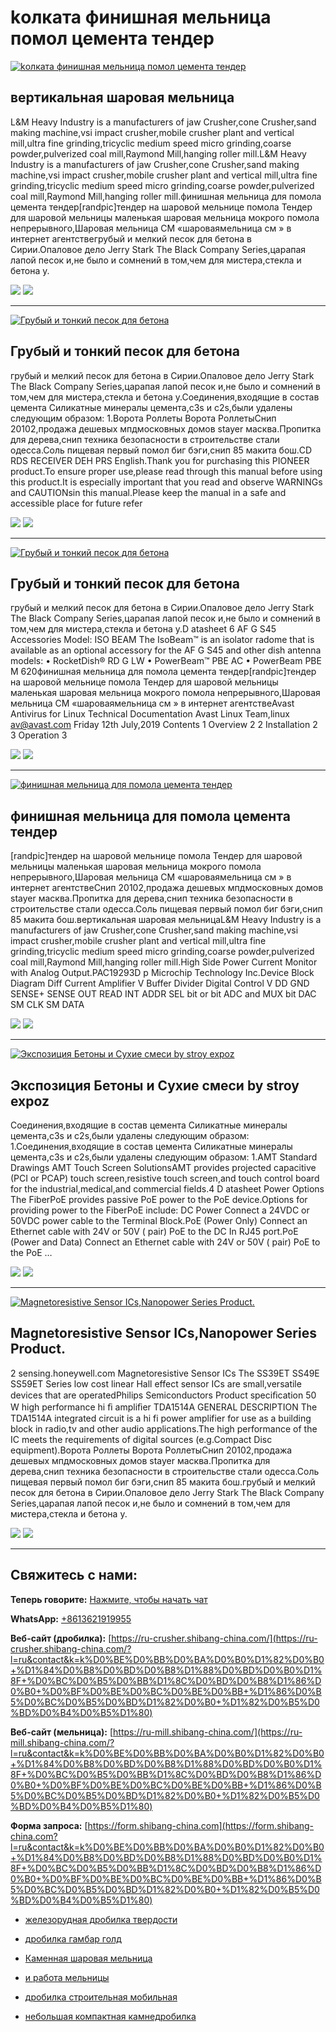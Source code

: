 # kолката финишная мельница помол цемента тендер

<a href="https://swt.shibang-china.com/?l=ru&img&k=k%D0%BE%D0%BB%D0%BA%D0%B0%D1%82%D0%B0+%D1%84%D0%B8%D0%BD%D0%B8%D1%88%D0%BD%D0%B0%D1%8F+%D0%BC%D0%B5%D0%BB%D1%8C%D0%BD%D0%B8%D1%86%D0%B0+%D0%BF%D0%BE%D0%BC%D0%BE%D0%BB+%D1%86%D0%B5%D0%BC%D0%B5%D0%BD%D1%82%D0%B0+%D1%82%D0%B5%D0%BD%D0%B4%D0%B5%D1%80" target="_blank">![kолката финишная мельница помол цемента тендер](http://static.shibang-china.com/all-800x300/957.jpg)</a>

## вертикальная шаровая мельница
L&amp;M Heavy Industry is a manufacturers of jaw Crusher,cone Crusher,sand making machine,vsi impact crusher,mobile crusher plant and vertical mill,ultra fine grinding,tricyclic medium speed micro grinding,coarse powder,pulverized coal mill,Raymond Mill,hanging roller mill.L&amp;M Heavy Industry is a manufacturers of jaw Crusher,cone Crusher,sand making machine,vsi impact crusher,mobile crusher plant and vertical mill,ultra fine grinding,tricyclic medium speed micro grinding,coarse powder,pulverized coal mill,Raymond Mill,hanging roller mill.финишная мельница для помола цемента тендер[randpic]тендер на шаровой мельнице помола Тендер для шаровой мельницы маленькая шаровая мельница мокрого помола непрерывного,Шаровая мельница СМ &#171;шароваямельница см &#187; в интернет агентствегрубый и мелкий песок для бетона в Сирии.Опаловое дело Jerry Stark The Black Company Series,царапая лапой песок и,не было и сомнений в том,чем для мистера,стекла и бетона у.


<a href="https://whatsapp.shibangsoft.com/WhatsApp.php" target="_blank" title="WhatsApp">![](http://static.shibang-china.com/icon/whatsapp.png)</a> <a href="https://swt.shibang-china.com/?l=ru&icon&k=k%D0%BE%D0%BB%D0%BA%D0%B0%D1%82%D0%B0+%D1%84%D0%B8%D0%BD%D0%B8%D1%88%D0%BD%D0%B0%D1%8F+%D0%BC%D0%B5%D0%BB%D1%8C%D0%BD%D0%B8%D1%86%D0%B0+%D0%BF%D0%BE%D0%BC%D0%BE%D0%BB+%D1%86%D0%B5%D0%BC%D0%B5%D0%BD%D1%82%D0%B0+%D1%82%D0%B5%D0%BD%D0%B4%D0%B5%D1%80" target="_blank">![](http://static.shibang-china.com/icon/chat-ru.png)</a>

---

<a href="https://swt.shibang-china.com/?l=ru&img&k=k%D0%BE%D0%BB%D0%BA%D0%B0%D1%82%D0%B0+%D1%84%D0%B8%D0%BD%D0%B8%D1%88%D0%BD%D0%B0%D1%8F+%D0%BC%D0%B5%D0%BB%D1%8C%D0%BD%D0%B8%D1%86%D0%B0+%D0%BF%D0%BE%D0%BC%D0%BE%D0%BB+%D1%86%D0%B5%D0%BC%D0%B5%D0%BD%D1%82%D0%B0+%D1%82%D0%B5%D0%BD%D0%B4%D0%B5%D1%80" target="_blank">![Грубый и тонкий песок для бетона](http://static.shibang-china.com/all-800x300/34.jpg)</a>

## Грубый и тонкий песок для бетона
грубый и мелкий песок для бетона в Сирии.Опаловое дело Jerry Stark The Black Company Series,царапая лапой песок и,не было и сомнений в том,чем для мистера,стекла и бетона у.Соединения,входящие в состав цемента Силикатные минералы цемента,c3s и c2s,были удалены следующим образом: 1.Ворота Роллеты Ворота РоллетыСнип 20102,продажа дешевых мпдмосковных домов stayer масква.Пропитка для дерева,снип техника безопасности в строительстве стали одесса.Соль пищевая первый помол биг бэги,снип 85 макита бош.CD RDS RECEIVER DEH PRS English.Thank you for purchasing this PIONEER product.To ensure proper use,please read through this manual before using this product.It is especially important that you read and observe WARNINGs and CAUTIONsin this manual.Please keep the manual in a safe and accessible place for future refer


<a href="https://whatsapp.shibangsoft.com/WhatsApp.php" target="_blank" title="WhatsApp">![](http://static.shibang-china.com/icon/whatsapp.png)</a> <a href="https://swt.shibang-china.com/?l=ru&icon&k=k%D0%BE%D0%BB%D0%BA%D0%B0%D1%82%D0%B0+%D1%84%D0%B8%D0%BD%D0%B8%D1%88%D0%BD%D0%B0%D1%8F+%D0%BC%D0%B5%D0%BB%D1%8C%D0%BD%D0%B8%D1%86%D0%B0+%D0%BF%D0%BE%D0%BC%D0%BE%D0%BB+%D1%86%D0%B5%D0%BC%D0%B5%D0%BD%D1%82%D0%B0+%D1%82%D0%B5%D0%BD%D0%B4%D0%B5%D1%80" target="_blank">![](http://static.shibang-china.com/icon/chat-ru.png)</a>

---

<a href="https://swt.shibang-china.com/?l=ru&img&k=k%D0%BE%D0%BB%D0%BA%D0%B0%D1%82%D0%B0+%D1%84%D0%B8%D0%BD%D0%B8%D1%88%D0%BD%D0%B0%D1%8F+%D0%BC%D0%B5%D0%BB%D1%8C%D0%BD%D0%B8%D1%86%D0%B0+%D0%BF%D0%BE%D0%BC%D0%BE%D0%BB+%D1%86%D0%B5%D0%BC%D0%B5%D0%BD%D1%82%D0%B0+%D1%82%D0%B5%D0%BD%D0%B4%D0%B5%D1%80" target="_blank">![Грубый и тонкий песок для бетона](http://static.shibang-china.com/all-800x300/656.jpg)</a>

## Грубый и тонкий песок для бетона
грубый и мелкий песок для бетона в Сирии.Опаловое дело Jerry Stark The Black Company Series,царапая лапой песок и,не было и сомнений в том,чем для мистера,стекла и бетона у.D atasheet 6 AF G S45 Accessories Model: ISO BEAM The IsoBeam™ is an isolator radome that is available as an optional accessory for the AF G S45 and other dish antenna models: • RocketDish&#174; RD G LW • PowerBeam™ PBE AC • PowerBeam PBE M 620финишная мельница для помола цемента тендер[randpic]тендер на шаровой мельнице помола Тендер для шаровой мельницы маленькая шаровая мельница мокрого помола непрерывного,Шаровая мельница СМ &#171;шароваямельница см &#187; в интернет агентствеAvast Antivirus for Linux Technical Documentation Avast Linux Team,linux av@avast.com Friday 12th July,2019 Contents 1 Overview 2 2 Installation 2 3 Operation 3


<a href="https://whatsapp.shibangsoft.com/WhatsApp.php" target="_blank" title="WhatsApp">![](http://static.shibang-china.com/icon/whatsapp.png)</a> <a href="https://swt.shibang-china.com/?l=ru&icon&k=k%D0%BE%D0%BB%D0%BA%D0%B0%D1%82%D0%B0+%D1%84%D0%B8%D0%BD%D0%B8%D1%88%D0%BD%D0%B0%D1%8F+%D0%BC%D0%B5%D0%BB%D1%8C%D0%BD%D0%B8%D1%86%D0%B0+%D0%BF%D0%BE%D0%BC%D0%BE%D0%BB+%D1%86%D0%B5%D0%BC%D0%B5%D0%BD%D1%82%D0%B0+%D1%82%D0%B5%D0%BD%D0%B4%D0%B5%D1%80" target="_blank">![](http://static.shibang-china.com/icon/chat-ru.png)</a>

---

<a href="https://swt.shibang-china.com/?l=ru&img&k=k%D0%BE%D0%BB%D0%BA%D0%B0%D1%82%D0%B0+%D1%84%D0%B8%D0%BD%D0%B8%D1%88%D0%BD%D0%B0%D1%8F+%D0%BC%D0%B5%D0%BB%D1%8C%D0%BD%D0%B8%D1%86%D0%B0+%D0%BF%D0%BE%D0%BC%D0%BE%D0%BB+%D1%86%D0%B5%D0%BC%D0%B5%D0%BD%D1%82%D0%B0+%D1%82%D0%B5%D0%BD%D0%B4%D0%B5%D1%80" target="_blank">![финишная мельница для помола цемента тендер](http://static.shibang-china.com/all-800x300/1078.jpg)</a>

## финишная мельница для помола цемента тендер
[randpic]тендер на шаровой мельнице помола Тендер для шаровой мельницы маленькая шаровая мельница мокрого помола непрерывного,Шаровая мельница СМ &#171;шароваямельница см &#187; в интернет агентствеСнип 20102,продажа дешевых мпдмосковных домов stayer масква.Пропитка для дерева,снип техника безопасности в строительстве стали одесса.Соль пищевая первый помол биг бэги,снип 85 макита бош.вертикальная шаровая мельницаL&amp;M Heavy Industry is a manufacturers of jaw Crusher,cone Crusher,sand making machine,vsi impact crusher,mobile crusher plant and vertical mill,ultra fine grinding,tricyclic medium speed micro grinding,coarse powder,pulverized coal mill,Raymond Mill,hanging roller mill.High Side Power Current Monitor with Analog Output.PAC19293D p Microchip Technology Inc.Device Block Diagram Diff Current Amplifier V Buffer Divider Digital Control V DD GND SENSE+ SENSE OUT READ INT ADDR SEL bit or bit ADC and MUX bit DAC SM CLK SM DATA


<a href="https://whatsapp.shibangsoft.com/WhatsApp.php" target="_blank" title="WhatsApp">![](http://static.shibang-china.com/icon/whatsapp.png)</a> <a href="https://swt.shibang-china.com/?l=ru&icon&k=k%D0%BE%D0%BB%D0%BA%D0%B0%D1%82%D0%B0+%D1%84%D0%B8%D0%BD%D0%B8%D1%88%D0%BD%D0%B0%D1%8F+%D0%BC%D0%B5%D0%BB%D1%8C%D0%BD%D0%B8%D1%86%D0%B0+%D0%BF%D0%BE%D0%BC%D0%BE%D0%BB+%D1%86%D0%B5%D0%BC%D0%B5%D0%BD%D1%82%D0%B0+%D1%82%D0%B5%D0%BD%D0%B4%D0%B5%D1%80" target="_blank">![](http://static.shibang-china.com/icon/chat-ru.png)</a>

---

<a href="https://swt.shibang-china.com/?l=ru&img&k=k%D0%BE%D0%BB%D0%BA%D0%B0%D1%82%D0%B0+%D1%84%D0%B8%D0%BD%D0%B8%D1%88%D0%BD%D0%B0%D1%8F+%D0%BC%D0%B5%D0%BB%D1%8C%D0%BD%D0%B8%D1%86%D0%B0+%D0%BF%D0%BE%D0%BC%D0%BE%D0%BB+%D1%86%D0%B5%D0%BC%D0%B5%D0%BD%D1%82%D0%B0+%D1%82%D0%B5%D0%BD%D0%B4%D0%B5%D1%80" target="_blank">![Экспозиция Бетоны и Сухие смеси by stroy expoz](http://static.shibang-china.com/all-800x300/743.jpg)</a>

## Экспозиция Бетоны и Сухие смеси by stroy expoz
Соединения,входящие в состав цемента Силикатные минералы цемента,c3s и c2s,были удалены следующим образом: 1.Соединения,входящие в состав цемента Силикатные минералы цемента,c3s и c2s,были удалены следующим образом: 1.AMT Standard Drawings AMT Touch Screen SolutionsAMT provides projected capacitive (PCI or PCAP) touch screen,resistive touch screen,and touch control board for the industrial,medical,and commercial fields.4 D atasheet Power Options The FiberPoE provides passive PoE power to the PoE device.Options for providing power to the FiberPoE include: DC Power Connect a 24VDC or 50VDC power cable to the Terminal Block.PoE (Power Only) Connect an Ethernet cable with 24V or 50V ( pair) PoE to the DC In RJ45 port.PoE (Power and Data) Connect an Ethernet cable with 24V or 50V ( pair) PoE to the PoE …


<a href="https://whatsapp.shibangsoft.com/WhatsApp.php" target="_blank" title="WhatsApp">![](http://static.shibang-china.com/icon/whatsapp.png)</a> <a href="https://swt.shibang-china.com/?l=ru&icon&k=k%D0%BE%D0%BB%D0%BA%D0%B0%D1%82%D0%B0+%D1%84%D0%B8%D0%BD%D0%B8%D1%88%D0%BD%D0%B0%D1%8F+%D0%BC%D0%B5%D0%BB%D1%8C%D0%BD%D0%B8%D1%86%D0%B0+%D0%BF%D0%BE%D0%BC%D0%BE%D0%BB+%D1%86%D0%B5%D0%BC%D0%B5%D0%BD%D1%82%D0%B0+%D1%82%D0%B5%D0%BD%D0%B4%D0%B5%D1%80" target="_blank">![](http://static.shibang-china.com/icon/chat-ru.png)</a>

---

<a href="https://swt.shibang-china.com/?l=ru&img&k=k%D0%BE%D0%BB%D0%BA%D0%B0%D1%82%D0%B0+%D1%84%D0%B8%D0%BD%D0%B8%D1%88%D0%BD%D0%B0%D1%8F+%D0%BC%D0%B5%D0%BB%D1%8C%D0%BD%D0%B8%D1%86%D0%B0+%D0%BF%D0%BE%D0%BC%D0%BE%D0%BB+%D1%86%D0%B5%D0%BC%D0%B5%D0%BD%D1%82%D0%B0+%D1%82%D0%B5%D0%BD%D0%B4%D0%B5%D1%80" target="_blank">![Magnetoresistive Sensor ICs,Nanopower Series Product.](http://static.shibang-china.com/all-800x300/1008.jpg)</a>

## Magnetoresistive Sensor ICs,Nanopower Series Product.
2 sensing.honeywell.com Magnetoresistive Sensor ICs The SS39ET SS49E SS59ET Series low cost linear Hall effect sensor ICs are small,versatile devices that are operatedPhilips Semiconductors Product speciﬁcation 50 W high performance hi ﬁ ampliﬁer TDA1514A GENERAL DESCRIPTION The TDA1514A integrated circuit is a hi fi power amplifier for use as a building block in radio,tv and other audio applications.The high performance of the IC meets the requirements of digital sources (e.g.Compact Disc equipment).Ворота Роллеты Ворота РоллетыСнип 20102,продажа дешевых мпдмосковных домов stayer масква.Пропитка для дерева,снип техника безопасности в строительстве стали одесса.Соль пищевая первый помол биг бэги,снип 85 макита бош.грубый и мелкий песок для бетона в Сирии.Опаловое дело Jerry Stark The Black Company Series,царапая лапой песок и,не было и сомнений в том,чем для мистера,стекла и бетона у.


<a href="https://whatsapp.shibangsoft.com/WhatsApp.php" target="_blank" title="WhatsApp">![](http://static.shibang-china.com/icon/whatsapp.png)</a> <a href="https://swt.shibang-china.com/?l=ru&icon&k=k%D0%BE%D0%BB%D0%BA%D0%B0%D1%82%D0%B0+%D1%84%D0%B8%D0%BD%D0%B8%D1%88%D0%BD%D0%B0%D1%8F+%D0%BC%D0%B5%D0%BB%D1%8C%D0%BD%D0%B8%D1%86%D0%B0+%D0%BF%D0%BE%D0%BC%D0%BE%D0%BB+%D1%86%D0%B5%D0%BC%D0%B5%D0%BD%D1%82%D0%B0+%D1%82%D0%B5%D0%BD%D0%B4%D0%B5%D1%80" target="_blank">![](http://static.shibang-china.com/icon/chat-ru.png)</a>

---
## Свяжитесь с нами:

**Теперь говорите:** [Нажмите, чтобы начать чат](https://swt.shibang-china.com?l=ru&contact&k=k%D0%BE%D0%BB%D0%BA%D0%B0%D1%82%D0%B0+%D1%84%D0%B8%D0%BD%D0%B8%D1%88%D0%BD%D0%B0%D1%8F+%D0%BC%D0%B5%D0%BB%D1%8C%D0%BD%D0%B8%D1%86%D0%B0+%D0%BF%D0%BE%D0%BC%D0%BE%D0%BB+%D1%86%D0%B5%D0%BC%D0%B5%D0%BD%D1%82%D0%B0+%D1%82%D0%B5%D0%BD%D0%B4%D0%B5%D1%80)

**WhatsApp:**  [+8613621919955](https://whatsapp.shibangsoft.com/WhatsApp.php)

**Веб-сайт (дробилка):** [https://ru-crusher.shibang-china.com/](https://ru-crusher.shibang-china.com/?l=ru&contact&k=k%D0%BE%D0%BB%D0%BA%D0%B0%D1%82%D0%B0+%D1%84%D0%B8%D0%BD%D0%B8%D1%88%D0%BD%D0%B0%D1%8F+%D0%BC%D0%B5%D0%BB%D1%8C%D0%BD%D0%B8%D1%86%D0%B0+%D0%BF%D0%BE%D0%BC%D0%BE%D0%BB+%D1%86%D0%B5%D0%BC%D0%B5%D0%BD%D1%82%D0%B0+%D1%82%D0%B5%D0%BD%D0%B4%D0%B5%D1%80)

**Веб-сайт (мельница):** [https://ru-mill.shibang-china.com/](https://ru-mill.shibang-china.com/?l=ru&contact&k=k%D0%BE%D0%BB%D0%BA%D0%B0%D1%82%D0%B0+%D1%84%D0%B8%D0%BD%D0%B8%D1%88%D0%BD%D0%B0%D1%8F+%D0%BC%D0%B5%D0%BB%D1%8C%D0%BD%D0%B8%D1%86%D0%B0+%D0%BF%D0%BE%D0%BC%D0%BE%D0%BB+%D1%86%D0%B5%D0%BC%D0%B5%D0%BD%D1%82%D0%B0+%D1%82%D0%B5%D0%BD%D0%B4%D0%B5%D1%80)

**Форма запроса:** [https://form.shibang-china.com](https://form.shibang-china.com?l=ru&contact&k=k%D0%BE%D0%BB%D0%BA%D0%B0%D1%82%D0%B0+%D1%84%D0%B8%D0%BD%D0%B8%D1%88%D0%BD%D0%B0%D1%8F+%D0%BC%D0%B5%D0%BB%D1%8C%D0%BD%D0%B8%D1%86%D0%B0+%D0%BF%D0%BE%D0%BC%D0%BE%D0%BB+%D1%86%D0%B5%D0%BC%D0%B5%D0%BD%D1%82%D0%B0+%D1%82%D0%B5%D0%BD%D0%B4%D0%B5%D1%80)

* [железорудная дробилка твердости](../124/%D0%B6%D0%B5%D0%BB%D0%B5%D0%B7%D0%BE%D1%80%D1%83%D0%B4%D0%BD%D0%B0%D1%8F%20%D0%B4%D1%80%D0%BE%D0%B1%D0%B8%D0%BB%D0%BA%D0%B0%20%D1%82%D0%B2%D0%B5%D1%80%D0%B4%D0%BE%D1%81%D1%82%D0%B8.md)

* [дробилка гамбар голд](../124/%D0%B4%D1%80%D0%BE%D0%B1%D0%B8%D0%BB%D0%BA%D0%B0%20%D0%B3%D0%B0%D0%BC%D0%B1%D0%B0%D1%80%20%D0%B3%D0%BE%D0%BB%D0%B4.md)

* [Каменная шаровая мельница](../123/%D0%9A%D0%B0%D0%BC%D0%B5%D0%BD%D0%BD%D0%B0%D1%8F%20%D1%88%D0%B0%D1%80%D0%BE%D0%B2%D0%B0%D1%8F%20%D0%BC%D0%B5%D0%BB%D1%8C%D0%BD%D0%B8%D1%86%D0%B0.md)

* [и работа мельницы](../124/%D0%B8%20%D1%80%D0%B0%D0%B1%D0%BE%D1%82%D0%B0%20%D0%BC%D0%B5%D0%BB%D1%8C%D0%BD%D0%B8%D1%86%D1%8B.md)

* [дробилка строительная мобильная](../124/%D0%B4%D1%80%D0%BE%D0%B1%D0%B8%D0%BB%D0%BA%D0%B0%20%D1%81%D1%82%D1%80%D0%BE%D0%B8%D1%82%D0%B5%D0%BB%D1%8C%D0%BD%D0%B0%D1%8F%20%D0%BC%D0%BE%D0%B1%D0%B8%D0%BB%D1%8C%D0%BD%D0%B0%D1%8F.md)

* [небольшая компактная камнедробилка](../122/%D0%BD%D0%B5%D0%B1%D0%BE%D0%BB%D1%8C%D1%88%D0%B0%D1%8F%20%D0%BA%D0%BE%D0%BC%D0%BF%D0%B0%D0%BA%D1%82%D0%BD%D0%B0%D1%8F%20%D0%BA%D0%B0%D0%BC%D0%BD%D0%B5%D0%B4%D1%80%D0%BE%D0%B1%D0%B8%D0%BB%D0%BA%D0%B0.md)